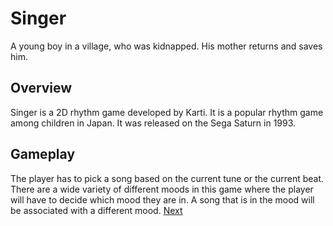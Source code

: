 # Singer

A young boy in a village, who was kidnapped. His mother returns and saves him.

## Overview

Singer is a 2D rhythm game developed by Karti. It is a popular rhythm game among children in Japan. It was released on the Sega Saturn in 1993.

## Gameplay

The player has to pick a song based on the current tune or the current beat. There are a wide variety of different moods in this game where the player will have to decide which mood they are in. A song that is in the mood will be associated with a different mood.
[Next](29.md)